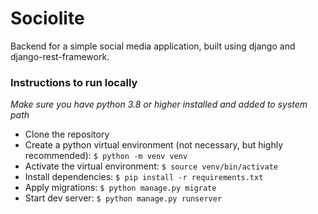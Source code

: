 # Sociolite

Backend for a simple social media application, built using django and django-rest-framework.

### Instructions to run locally

_Make sure you have python 3.8 or higher installed and added to system path_

- Clone the repository
- Create a python virtual environment (not necessary, but highly recommended): `$ python -m venv venv`
- Activate the virtual environment: `$ source venv/bin/activate`
- Install dependencies: `$ pip install -r requirements.txt`
- Apply migrations: `$ python manage.py migrate`
- Start dev server: `$ python manage.py runserver`
